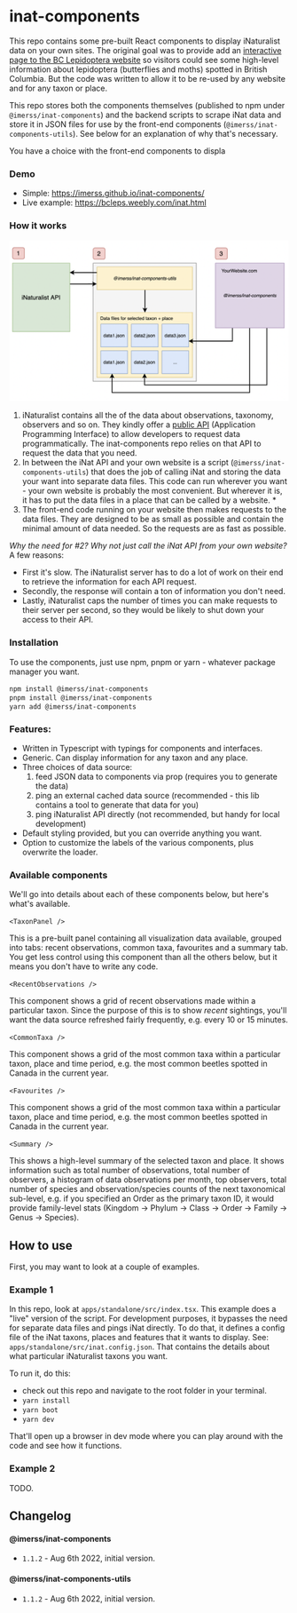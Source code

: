# inat-components

This repo contains some pre-built React components to display iNaturalist data on your own sites. The original goal was to
provide add an [interactive page to the BC Lepidoptera website](https://bcleps.weebly.com/inat.html) so visitors could 
see some high-level information about lepidoptera (butterflies and moths) spotted in British Columbia. But the code 
was written to allow it to be re-used by any website and for any taxon or place.

This repo stores both the components themselves (published to npm under `@imerss/inat-components`) and the backend
scripts to scrape iNat data and store it in JSON files for use by the front-end components (`@imerss/inat-components-utils`).
See below for an explanation of why that's necessary.

You have a choice with the front-end components to displa

### Demo

- Simple: https://imerss.github.io/inat-components/
- Live example: https://bcleps.weebly.com/inat.html


### How it works

![diagram](./resources/images/flow-diagram.png)

1. iNaturalist contains all the of the data about observations, taxonomy, observers and so on. They kindly offer a 
[public API](https://api.inaturalist.org/v1/docs/) (Application Programming Interface) to allow developers to request
data programmatically. The inat-components repo relies on that API to request the data that you need.
2. In between the iNat API and your own website is a script (`@imerss/inat-components-utils`) that does the job of calling
iNat and storing the data your want into separate data files. This code can run wherever you want - your own website 
is probably the most convenient. But wherever it is, it has to put the data files in a place that can be called by a
website. *
3. The front-end code running on your website then makes requests to the data files. They are designed to be as small 
as possible and contain the minimal amount of data needed. So the requests are as fast as possible.

_Why the need for #2? Why not just call the iNat API from your own website?_ A few reasons: 
- First it's slow. The iNaturalist server has to do a lot of work on their end to retrieve the information for each API request. 
- Secondly, the response will contain a ton of information you don't need. 
- Lastly, iNaturalist caps the number of times you can make requests to their server per second, so they would be likely to shut down
your access to their API.

### Installation

To use the components, just use npm, pnpm or yarn - whatever package manager you want. 

```
npm install @imerss/inat-components
pnpm install @imerss/inat-components
yarn add @imerss/inat-components
```


### Features:

- Written in Typescript with typings for components and interfaces.
- Generic. Can display information for any taxon and any place.
- Three choices of data source:
    1. feed JSON data to components via prop (requires you to generate the data)
    2. ping an external cached data source (recommended - this lib contains a tool to generate that data for you)
    3. ping iNaturalist API directly (not recommended, but handy for local development)
- Default styling provided, but you can override anything you want.
- Option to customize the labels of the various components, plus overwrite the loader.


### Available components

We'll go into details about each of these components below, but here's what's available.

`<TaxonPanel />`

This is a pre-built panel containing all visualization data available, grouped into tabs: recent observations, common
taxa, favourites and a summary tab. You get less control using this component than all the others below, but it means
you don't have to write any code.

`<RecentObservations />`

This component shows a grid of recent observations made within a particular taxon. Since the purpose of this is to
show _recent_ sightings, you'll want the data source refreshed fairly frequently, e.g. every 10 or 15 minutes.

`<CommonTaxa />`

This component shows a grid of the most common taxa within a particular taxon, place and time period, e.g. the most
common beetles spotted in Canada in the current year.

`<Favourites />`

This component shows a grid of the most common taxa within a particular taxon, place and time period, e.g. the most
common beetles spotted in Canada in the current year.

`<Summary />`

This shows a high-level summary of the selected taxon and place. It shows information such as total number of
observations, total number of observers, a histogram of data observations per month, top observers, total number of
species and observation/species counts of the next taxonomical sub-level, e.g. if you specified an Order as the primary
taxon ID, it would provide family-level stats (Kingdom -> Phylum -> Class -> Order -> Family -> Genus -> Species).


## How to use 

First, you may want to look at a couple of examples.

### Example 1 

In this repo, look at `apps/standalone/src/index.tsx`. This example does a "live" version of the script. For development 
purposes, it bypasses the need for separate data files and pings iNat directly. To do that, it defines a config file of the 
iNat taxons, places and features that it wants to display. See: `apps/standalone/src/inat.config.json`. 
That contains the details about what particular iNaturalist taxons you want. 

To run it, do this:
- check out this repo and navigate to the root folder in your terminal.
- `yarn install`
- `yarn boot`
- `yarn dev`

That'll open up a browser in dev mode where you can play around with the code and see how it functions. 

### Example 2

TODO.


## Changelog

#### @imerss/inat-components
 
- `1.1.2` - Aug 6th 2022, initial version.

#### @imerss/inat-components-utils

- `1.1.2` - Aug 6th 2022, initial version.
